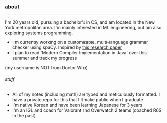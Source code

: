 ### about
---
I'm 20 years old, pursuing a bachelor's in CS, and am located in the New York metropolitan area. I'm mainly interested in ML engineering, but am also exploring systems programming.
- I'm currently working on a customizable, multi-language grammar checker using spaCy. Inspired by [this research paper](https://mmozgovoy.dev/papers/mozgovoy11b.pdf)
- I plan to read 'Modern Compiler Implementation in Java' over this summer and track my progress

(my username is NOT from Doctor Who)

###### stuff
- All of my notes (including math) are typed and meticulously formatted. I have a private repo for this that I'll make public when I graduate
- I'm native Korean and have been learning Japanese for 3 years
- I'm an IGL and coach for Valorant and Overwatch 2 teams (coached R6S in the past)

